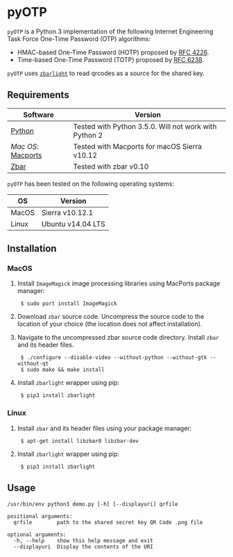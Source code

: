 # pyOTP
`pyOTP` is a Python 3 implementation of the following Internet Engineering Task Force One-Time Password (OTP) algorithms:

* HMAC-based One-Time Password (HOTP) proposed by [RFC 4226](https://tools.ietf.org/html/rfc4226).
* Time-based One-Time Password (TOTP) proposed by [RFC 6238](https://tools.ietf.org/html/rfc6238).

`pyOTP` uses [`zbarlight`](https://github.com/Polyconseil/zbarlight) to read qrcodes as a source for the shared key.

## Requirements

| Software | Version |
|----------|---------|
| [Python](https://www.python.org/downloads/)  | Tested with Python 3.5.0. Will not work with Python 2 |
| _Mac OS_: [Macports](https://www.macports.org/install.php)|  Tested with Macports for macOS Sierra v10.12 |
| [Zbar](http://zbar.sourceforge.net/download.html) | Tested with zbar v0.10 |

`pyOTP` has been tested on the following operating systems:

| OS | Version |
|----|---------|
| MacOS | Sierra v10.12.1 |
| Linux | Ubuntu v14.04 LTS |

## Installation
### MacOS
1. Install `ImageMagick` image processing libraries using MacPorts package manager:

        $ sudo port install ImageMagick

2. Download `zbar` source code. Uncompress the source code to the location of your choice (the location does not affect installation).

3. Navigate to the uncompressed zbar source code directory. Install `zbar` and its header files.

        $ ./configure --disable-video --without-python --without-gtk --without-qt
        $ sudo make && make install

4. Install `zbarlight` wrapper using pip:

        $ pip3 install zbarlight

### Linux
1. Install `zbar` and its header files using your package manager:

        $ apt-get install libzbar0 libzbar-dev

2. Install `zbarlight` wrapper using pip:

        $ pip3 install zbarlight
  
## Usage

    /usr/bin/env python3 demo.py [-h] [--displayuri] qrfile

    positional arguments:
      qrfile        path to the shared secret key QR Code .png file

    optional arguments:
      -h, --help    show this help message and exit
      --displayuri  Display the contents of the URI
